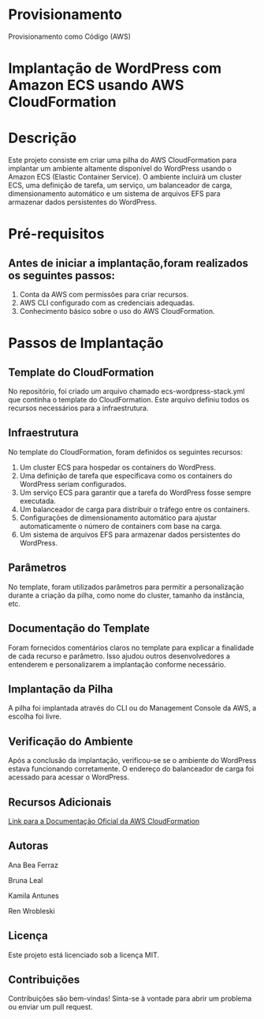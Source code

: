 # Provisionamento
Provisionamento como Código (AWS)


<h1>Implantação de WordPress com Amazon ECS usando AWS CloudFormation</h1>



<h1>Descrição</h1>


Este projeto consiste em criar uma pilha do AWS CloudFormation para implantar um ambiente altamente disponível do WordPress usando o Amazon ECS (Elastic Container Service). O ambiente incluirá um cluster ECS, uma definição de tarefa, um serviço, um balanceador de carga, dimensionamento automático e um sistema de arquivos EFS para armazenar dados persistentes do WordPress.

<h1>Pré-requisitos</h1>


<h2>Antes de iniciar a implantação,foram realizados os seguintes passos:</h2>


1. Conta da AWS com permissões para criar recursos.
2. AWS CLI configurado com as credenciais adequadas.
3. Conhecimento básico sobre o uso do AWS CloudFormation.

<h1>Passos de Implantação</h1>

<h2>Template do CloudFormation</h2>

No repositório, foi criado um arquivo chamado ecs-wordpress-stack.yml que continha o template do CloudFormation. Este arquivo definiu todos os recursos necessários para a infraestrutura.

<h2>Infraestrutura</h2>

No template do CloudFormation, foram definidos os seguintes recursos:

1. Um cluster ECS para hospedar os containers do WordPress.
2. Uma definição de tarefa que especificava como os containers do WordPress seriam configurados.
3. Um serviço ECS para garantir que a tarefa do WordPress fosse sempre executada.
4. Um balanceador de carga para distribuir o tráfego entre os containers.
5. Configurações de dimensionamento automático para ajustar automaticamente o número de containers com base na carga.
6. Um sistema de arquivos EFS para armazenar dados persistentes do WordPress.



<h2>Parâmetros</h2>



No template, foram utilizados parâmetros para permitir a personalização durante a criação da pilha, como nome do cluster, tamanho da instância, etc.




<h2>Documentação do Template</h2>



Foram fornecidos comentários claros no template para explicar a finalidade de cada recurso e parâmetro. Isso ajudou outros desenvolvedores a entenderem e personalizarem a implantação conforme necessário.



<h2>Implantação da Pilha</h2>



A pilha foi implantada através do CLI ou do Management Console da AWS, a escolha foi livre.



<h2>Verificação do Ambiente</h2>



Após a conclusão da implantação, verificou-se se o ambiente do WordPress estava funcionando corretamente. O endereço do balanceador de carga foi acessado para acessar o WordPress.



<h2>Recursos Adicionais</h2>


<a href="https://docs.aws.amazon.com/cloudformation/index.html" target="_blank">Link para a Documentação Oficial da AWS CloudFormation</a>




<h2>Autoras</h2>


Ana Bea Ferraz

Bruna Leal

Kamila Antunes

Ren Wrobleski


<h2>Licença</h2>

Este projeto está licenciado sob a licença MIT.

<h2>Contribuições</h2>

Contribuições são bem-vindas! Sinta-se à vontade para abrir um problema ou enviar um pull request.






